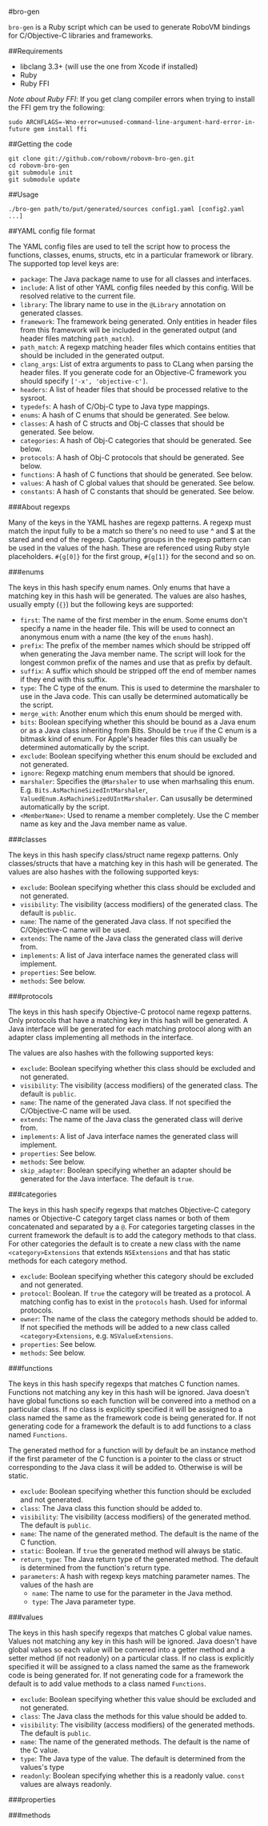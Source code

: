 #bro-gen

`bro-gen` is a Ruby script which can be used to generate RoboVM bindings for C/Objective-C libraries and frameworks.

##Requirements

 * libclang 3.3+ (will use the one from Xcode if installed)
 * Ruby
 * Ruby FFI

*Note about Ruby FFI*: If you get clang compiler errors when trying to install the FFI gem try the following:
```
sudo ARCHFLAGS=-Wno-error=unused-command-line-argument-hard-error-in-future gem install ffi
```

##Getting the code

```
git clone git://github.com/robovm/robovm-bro-gen.git
cd robovm-bro-gen
git submodule init
git submodule update
```

##Usage

```
./bro-gen path/to/put/generated/sources config1.yaml [config2.yaml ...]
```

##YAML config file format

The YAML config files are used to tell the script how to process the functions, classes, enums, structs, etc in a particular framework or library. The supported top level keys are:

 * `package`: The Java package name to use for all classes and interfaces.
 * `include`: A list of other YAML config files needed by this config. Will be resolved relative to the current file.
 * `library`: The library name to use in the `@Library` annotation on generated classes.
 * `framework`: The framework being generated. Only entities in header files from this framework will be included in the generated output (and header files matching `path_match`).
 * `path_match`: A regexp matching header files which contains entities that should be included in the generated output.
 * `clang_args`: List of extra arguments to pass to CLang when parsing the header files. If you generate code for an Objective-C framework you should specify `['-x', 'objective-c']`.
 * `headers`: A list of header files that should be processed relative to the sysroot.
 * `typedefs`: A hash of C/Obj-C type to Java type mappings.
 * `enums`: A hash of C enums that should be generated. See below.
 * `classes`: A hash of C structs and Obj-C classes that should be generated. See below.
 * `categories`: A hash of Obj-C categories that should be generated. See below.
 * `protocols`: A hash of Obj-C protocols that should be generated. See below.
 * `functions`: A hash of C functions that should be generated. See below.
 * `values`: A hash of C global values that should be generated. See below.
 * `constants`: A hash of C constants that should be generated. See below.

###About regexps

Many of the keys in the YAML hashes are regexp patterns. A regexp must match the input fully to be a match so there's no need to use ^ and $ at the stared and end of the regexp. Capturing groups in the regexp pattern can be used in the values of the hash. These are referenced using Ruby style placeholders. `#{g[0]}` for the first group, `#{g[1]}` for the second and so on.

###enums

The keys in this hash specify enum names. Only enums that have a matching key in this hash will be generated. The values are also hashes, usually empty (`{}`) but the following keys are supported:

 * `first`: The name of the first member in the enum. Some enums don't specify a name in the header file. This will be used to connect an anonymous enum with a name (the key of the `enums` hash).
 * `prefix`: The prefix of the member names which should be stripped off when generating the Java member name. The script will look for the longest common prefix of the names and use that as prefix by default.
 * `suffix`: A suffix which should be stripped off the end of member names if they end with this suffix.
 * `type`: The C type of the enum. This is used to determine the marshaler to use in the Java code. This can usally be determined automatically be the script.
 * `merge_with`: Another enum which this enum should be merged with.
 * `bits`: Boolean specifying whether this should be bound as a Java enum or as a Java class inheriting from Bits. Should be `true` if the C enum is a bitmask kind of enum. For Apple's header files this can usually be determined automatically by the script.
 * `exclude`: Boolean specifying whether this enum should be excluded and not generated.
 * `ignore`: Regexp matching enum members that should be ignored.
 * `marshaler`: Specifies the `@Marshaler` to use when marhsaling this enum. E.g. `Bits.AsMachineSizedIntMarshaler`, `ValuedEnum.AsMachineSizedUIntMarshaler`. Can ususally be determined automatically by the script.
 * `<MemberName>`: Used to rename a member completely. Use the C member name as key and the Java member name as value.

###classes

The keys in this hash specify class/struct name regexp patterns. Only classes/structs that have a matching key in this hash will be generated. The values are also hashes with the following supported keys:

 * `exclude`: Boolean specifying whether this class should be excluded and not generated.
 * `visibility`: The visibility (access modifiers) of the generated class. The default is `public`.
 * `name`: The name of the generated Java class. If not specified the C/Objective-C name will be used.
 * `extends`: The name of the Java class the generated class will derive from.
 * `implements`: A list of Java interface names the generated class will implement.
 * `properties`: See below.
 * `methods`: See below.

###protocols

The keys in this hash specify Objective-C protocol name regexp patterns. Only protocols that have a matching key in this hash will be generated. A Java interface will be generated for each matching protocol along with an adapter class implementing all methods in the interface.

The values are also hashes with the following supported keys:

 * `exclude`: Boolean specifying whether this class should be excluded and not generated.
 * `visibility`: The visibility (access modifiers) of the generated class. The default is `public`.
 * `name`: The name of the generated Java class. If not specified the C/Objective-C name will be used.
 * `extends`: The name of the Java class the generated class will derive from.
 * `implements`: A list of Java interface names the generated class will implement.
 * `properties`: See below.
 * `methods`: See below.
 * `skip_adapter`: Boolean specifying whether an adapter should be generated for the Java interface. The default is `true`.

###categories

The keys in this hash specify regexps that matches Objective-C category names or Objective-C category target class names or both of them concatenated and separated by a `@`. For categories targeting classes in the current framework the default is to add the category methods to that class. For other categories the default is to create a new class with the name `<category>Extensions` that extends `NSExtensions` and that has static methods for each category method.

 * `exclude`: Boolean specifying whether this category should be excluded and not generated.
 * `protocol`: Boolean. If `true` the category will be treated as a protocol. A matching config has to exist in the `protocols` hash. Used for informal protocols.
 * `owner`: The name of the class the category methods should be added to. If not specified the methods will be added to a new class called `<category>Extensions`, e.g. `NSValueExtensions`.
 * `properties`: See below.
 * `methods`: See below.

###functions

The keys in this hash specify regexps that matches C function names. Functions not matching any key in this hash will be ignored. Java doesn't have global functions so each function will be convered into a method on a particular class. If no class is explicitly specified it will be assigned to a class named the same as the framework code is being generated for. If not generating code for a framework the default is to add functions to a class named `Functions`.

The generated method for a function will by default be an instance method if the first parameter of the C function is a pointer to the class or struct corresponding to the Java class it will be added to. Otherwise is will be static.

 * `exclude`: Boolean specifying whether this function should be excluded and not generated.
 * `class`: The Java class this function should be added to.
 * `visibility`: The visibility (access modifiers) of the generated method. The default is `public`.
 * `name`: The name of the generated method. The default is the name of the C function.
 * `static`: Boolean. If `true` the generated method will always be static.
 * `return_type`: The Java return type of the generated method. The default is determined from the function's return type.
 * `parameters`: A hash with regexp keys matching parameter names. The values of the hash are
   * `name`: The name to use for the parameter in the Java method.
   * `type`: The Java parameter type.

###values

The keys in this hash specify regexps that matches C global value names. Values not matching any key in this hash will be ignored. Java doesn't have global values so each value will be convered into a getter method and a setter method (if not readonly) on a particular class. If no class is explicitly specified it will be assigned to a class named the same as the framework code is being generated for. If not generating code for a framework the default is to add value methods to a class named `Functions`.

 * `exclude`: Boolean specifying whether this value should be excluded and not generated.
 * `class`: The Java class the methods for this value should be added to.
 * `visibility`: The visibility (access modifiers) of the generated methods. The default is `public`.
 * `name`: The name of the generated methods. The default is the name of the C value.
 * `type`: The Java type of the value. The default is determined from the values's type
 * `readonly`: Boolean specifying whether this is a readonly value. `const` values are always readonly.

###properties

###methods

